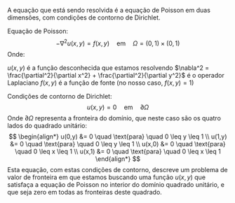 A equação que está sendo resolvida é a equação de Poisson em duas dimensões, com condições de contorno de Dirichlet. 


Equação de Poisson:
$$
-\nabla^2 u(x,y) = f(x,y) \quad \text{em} \quad \Omega = (0,1) \times (0,1)
$$
Onde:

$u(x,y)$ é a função desconhecida que estamos resolvendo
$\nabla^2 = \frac{\partial^2}{\partial x^2} + \frac{\partial^2}{\partial y^2}$ é o operador Laplaciano
$f(x,y)$ é a função de fonte (no nosso caso, $f(x,y) = 1$)

Condições de contorno de Dirichlet:
$$
u(x,y) = 0 \quad \text{em} \quad \partial\Omega
$$
Onde $\partial\Omega$ representa a fronteira do domínio, que neste caso são os quatro lados do quadrado unitário:
$$
\begin{align*}
u(0,y) &= 0 \quad \text{para} \quad 0 \leq y \leq 1 \\
u(1,y) &= 0 \quad \text{para} \quad 0 \leq y \leq 1 \\
u(x,0) &= 0 \quad \text{para} \quad 0 \leq x \leq 1 \\
u(x,1) &= 0 \quad \text{para} \quad 0 \leq x \leq 1
\end{align*}
$$
Esta equação, com estas condições de contorno, descreve um problema de valor de fronteira em que estamos buscando uma função $u(x,y)$ que satisfaça a equação de Poisson no interior do domínio quadrado unitário, e que seja zero em todas as fronteiras deste quadrado.